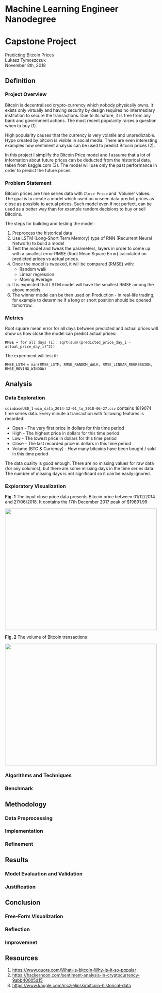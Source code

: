 # Machine Learning Engineer Nanodegree

# Capstone Project

Predicting Bitcoin Prices  
Lukasz Tymoszczuk  
November 8th, 2018

## Definition

### Project Overview

Bitcoin is decentralised crypto-currency which nobody physically owns. It exists only virtually and having security by design requires no intermediary institution to secure the transactions. Due to its nature, it is free from any bank and government actions. The most recent popularity raises a question when to buy (1).

High popularity causes that the currency is very volatile and unpredictable. Hype created by bitcoin is visible in social media. There are even interesting examples how sentiment analysis can be used to predict Bitcoin prices (2).

In this project I simplify the Bitcoin Price model and I assume that a lot of information about future prices can be deducted from the historical data, taken from kaggle.com (3). The model will use only the past performance in order to predict the future prices.

### Problem Statement

Bitcoin prices are time series data with `Close Price` and 'Volume' values. The goal is to create a model which used on unseen data predict prices as close as possible to actual prices. Such model even if not perfect, can be used as a better way than for example random decisions to buy or sell Bitcoins.

The steps for building and testing the model:

1. Preprocess the historical data
2. Use LSTM (Long-Short Term Memory) type of RNN (Recurrent Neural Network) to build a model
3. Test the model and tweak the parameters, layers in order to come up with a smallest error RMSE (Root Mean Square Error) calculated on predicted prices vs actual prices.
4. Once the model is tweaked, it will be compared (RMSE) with:
	- Random walk
	- Linear regression
	- Moving Average
5. It is expected that LSTM model will have the smallest RMSE among the above models.
6. The winner model can be then used on Production - in real-life trading, for example to determine if a long or short position should be opened tomorrow. 

### Metrics

Root square mean error for all days between predicted and actual prices will show us how close the model can predict actual prices:

```
RMSE = for all days (i): sqrt(sum((predicted_price_day_i - actual_price_day_i)^2))
```

The experiment will test if:

```
RMSE_LSTM = min(RMSE_LSTM, RMSE_RANDOM_WALK, RMSE_LINEAR_REGRESSION, RMSE_MOVING_WINDOW)
```

## Analysis

### Data Exploration

`coinbaseUSD_1-min_data_2014-12-01_to_2018-06-27.csv` contains 1819074 time series data. Every minute a transaction with following features is recorded:

- Open - The very first price in dollars for this time period
- High - The highest price in dollars for this time period
- Low - The lowest price in dollars for this time period
- Close - The last recorded price in dollars in this time period
- Volume (BTC & Currency) - How many bitcoins have been bought / sold in this time period

The data quality is good enough. There are no missing values for raw data (for any columns), but there are some missing days in the time series data. The number of missing days is not significant so it can be easily ignored. 

### Exploratory Visualization

**Fig. 1** The input close price data presents Bitcoin price between 01/12/2014 and 27/06/2018. It contains the 17th December 2017 peak of $19891.99

<img src="/bitcoin_prices.png" width=500; height=400>

**Fig. 2** The volume of Bitcoin transactions

<img src="/bitcoin_volume.png" width=500; height=400>


### Algorithms and Techniques



### Benchmark

## Methodology

### Data Preprocessing

### Implementation

### Refinement

## Results

### Model Evaluation and Validation

### Justification

## Conclusion

### Free-Form Visualization

### Reflection

### Improvemnet

## Resources

1. https://www.quora.com/What-is-bitcoin-Why-is-it-so-popular
2. https://hackernoon.com/sentiment-analysis-in-cryptocurrency-9abb40005d15
3. https://www.kaggle.com/mczielinski/bitcoin-historical-data

